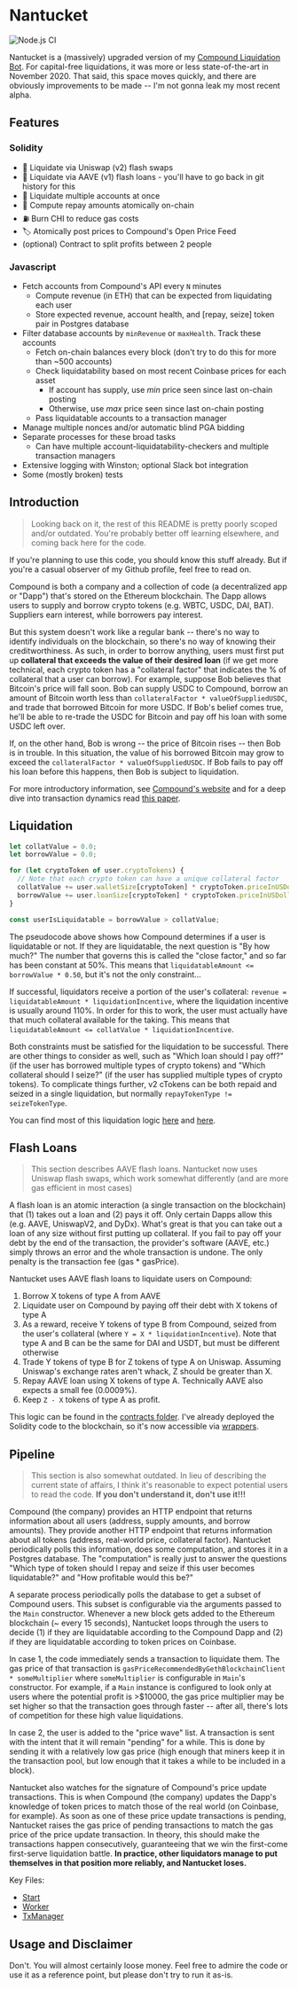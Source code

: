 # Nantucket

![Node.js CI](https://github.com/haydenshively/nantucket/workflows/Node.js%20CI/badge.svg)

Nantucket is a (massively) upgraded version of my [Compound Liquidation Bot](https://github.com/haydenshively/Compound-Liquidation-Bot).
For capital-free liquidations, it was more or less state-of-the-art in November 2020.
That said, this space moves quickly, and there are obviously improvements to be made
-- I'm not gonna leak my most recent alpha.

## Features

### Solidity

- 🦄 Liquidate via Uniswap (v2) flash swaps
- 👻 Liquidate via AAVE (v1) flash loans - you'll have to go back in git history for this
- 🔢 Liquidate multiple accounts at once
- 🧮 Compute repay amounts atomically on-chain
- ⛽️ Burn CHI to reduce gas costs
- 🏷 Atomically post prices to Compound's Open Price Feed
- (optional) Contract to split profits between 2 people

### Javascript

- Fetch accounts from Compound's API every `N` minutes
  - Compute revenue (in ETH) that can be expected from liquidating each user
  - Store expected revenue, account health, and [repay, seize] token pair in Postgres database
- Filter database accounts by `minRevenue` or `maxHealth`. Track these accounts
  - Fetch on-chain balances every block (don't try to do this for more than ~500 accounts)
  - Check liquidatability based on most recent Coinbase prices for each asset
    - If account has supply, use *min* price seen since last on-chain posting
    - Otherwise, use *max* price seen since last on-chain posting
  - Pass liquidatable accounts to a transaction manager
- Manage multiple nonces and/or automatic blind PGA bidding
- Separate processes for these broad tasks
  - Can have multiple account-liquidatability-checkers and multiple transaction managers
- Extensive logging with Winston; optional Slack bot integration
- Some (mostly broken) tests

## Introduction

> Looking back on it, the rest of this README is pretty poorly scoped and/or outdated. You're probably better off
> learning elsewhere, and coming back here for the code.

If you're planning to use this code, you should know this stuff already. But if
you're a casual observer of my Github profile, feel free to read on.

Compound is both a company and a collection of code (a decentralized app or "Dapp") that's stored on the Ethereum blockchain. The Dapp allows users to supply and
borrow crypto tokens (e.g. WBTC, USDC, DAI, BAT). Suppliers earn interest, while borrowers pay interest.

But this system doesn't work like a regular bank -- there's no way to identify
individuals on the blockchain, so there's no way of knowing their creditworthiness.
As such, in order to borrow anything, users must first put up **collateral that
exceeds the value of their desired loan** (if we get more technical, each crypto
token has a "collateral factor" that indicates the % of collateral that a user can
borrow). For example, suppose Bob believes that Bitcoin's price will fall soon.
Bob can supply USDC to Compound, borrow an amount of Bitcoin worth less than
`collateralFactor * valueOfSuppliedUSDC`, and trade that borrowed Bitcoin for more
USDC. If Bob's belief comes true, he'll be able to re-trade the USDC for Bitcoin and
pay off his loan with some USDC left over.

If, on the other hand, Bob is wrong -- the price of Bitcoin rises -- then Bob is in
trouble. In this situation, the value of his borrowed Bitcoin may grow to exceed
the `collateralFactor * valueOfSuppliedUSDC`. If Bob fails to pay off his loan
before this happens, then Bob is subject to liquidation.

For more introductory information, see [Compound's website](https://compound.finance) and for a deep dive into transaction dynamics read [this paper](https://arxiv.org/pdf/1904.05234.pdf).

## Liquidation

```js
let collatValue = 0.0;
let borrowValue = 0.0;

for (let cryptoToken of user.cryptoTokens) {
  // Note that each crypto token can have a unique collateral factor
  collatValue += user.walletSize[cryptoToken] * cryptoToken.priceInUSDollars * cryptoToken.collateralFactor;
  borrowValue += user.loanSize[cryptoToken] * cryptoToken.priceInUSDollars;
}

const userIsLiquidatable = borrowValue > collatValue;
```

The pseudocode above shows how Compound determines if a user is liquidatable or
not. If they are liquidatable, the next question is "By how much?" The number
that governs this is called the "close factor," and so far has been constant at
50%. This means that `liquidatableAmount <= borrowValue * 0.50`, but it's not
the only constraint...

If successful, liquidators receive a portion of the user's collateral: `revenue = liquidatableAmount * liquidationIncentive`,
where the liquidation incentive is usually around 110%. In order for this to work,
the user must actually have that much collateral available for the taking. This
means that `liquidatableAmount <= collatValue * liquidationIncentive`.

Both constraints must be satisfied for the liquidation to be successful. There are
other things to consider as well, such as "Which loan should I pay off?" (if the
user has borrowed multiple types of crypto tokens) and "Which collateral should I
seize?" (if the user has supplied multiple types of crypto tokens). To complicate
things further, v2 cTokens can be both repaid and seized in a single liquidation,
but normally `repayTokenType != seizeTokenType`.

You can find most of this liquidation logic [here](./src/database/tableusers.js) and [here](./src/messaging/candidate.js).

## Flash Loans

> This section describes AAVE flash loans. Nantucket now uses Uniswap flash swaps, which work somewhat differently (and are more gas efficient in most cases)

A flash loan is an atomic interaction (a single transaction on the blockchain) that
(1) takes out a loan and (2) pays it off. Only certain Dapps allow this (e.g. AAVE,
UniswapV2, and DyDx). What's great is that you can take out a loan of any size
without first putting up collateral. If you fail to pay off your debt by the
end of the transaction, the provider's software (AAVE, etc.) simply throws an error
and the whole transaction is undone. The only penalty is the transaction fee (gas * gasPrice).

Nantucket uses AAVE flash loans to liquidate users on Compound:
1. Borrow X tokens of type A from AAVE
2. Liquidate user on Compound by paying off their debt with X tokens of type A
3. As a reward, receive Y tokens of type B from Compound, seized from the user's collateral (where `Y = X * liquidationIncentive`). Note that type A and B can be
the same for DAI and USDT, but must be different otherwise
4. Trade Y tokens of type B for Z tokens of type A on Uniswap. Assuming Uniswap's exchange rates aren't whack, Z should be greater than X.
5. Repay AAVE loan using X tokens of type A. Technically AAVE also expects a small fee (0.0009%).
6. Keep `Z - X` tokens of type A as profit.

This logic can be found in the [contracts folder](./contracts). I've already deployed the Solidity code to the blockchain, so it's now accessible via
[wrappers](./src/network/webthree).

## Pipeline

> This section is also somewhat outdated. In lieu of describing the current state of affairs, I think it's reasonable to expect potential users to read the code. **If you don't understand it, don't use it!!!**

Compound (the company) provides an HTTP endpoint that returns information about all
users (address, supply amounts, and borrow amounts). They provide another HTTP
endpoint that returns information about all tokens (address, real-world price,
collateral factor). Nantucket periodically polls this information, does some
computation, and stores it in a Postgres database. The "computation" is really just
to answer the questions "Which type of token should I repay and seize if this
user becomes liquidatable?" and "How profitable would this be?"

A separate process periodically polls the database to get a subset of Compound
users. This subset is configurable via the arguments passed to the `Main`
constructor. Whenever a new block gets added to the Ethereum blockchain (~ every 15
seconds), Nantucket loops through the users to decide (1) if they are
liquidatable according to the Compound Dapp and (2) if they are liquidatable
according to token prices on Coinbase.

In case 1, the code immediately sends a transaction to liquidate them. The gas price
of that transaction is
`gasPriceRecommendedByGethBlockchainClient * someMultiplier` where `someMultiplier`
is configurable in `Main`'s constructor. For example, if a `Main` instance is
configured to look only at users where the potential profit is >$10000, the gas
price multiplier may be set higher so that the transaction goes through faster --
after all, there's lots of competition for these high value liquidations.

In case 2, the user is added to the "price wave" list. A transaction is sent with
the intent that it will remain "pending" for a while. This is done by sending it
with a relatively low gas price (high enough that miners keep it in the transaction
pool, but low enough that it takes a while to be included in a block).

Nantucket also watches for the signature of Compound's price update transactions.
This is when Compound (the company) updates the Dapp's knowledge of token prices
to match those of the real world (on Coinbase, for example). As soon as one of these
price update transactions is pending, Nantucket raises the gas price of pending
transactions to match the gas price of the price update transaction. In theory, this
should make the transactions happen consecutively, guaranteeing that we win the
first-come first-serve liquidation battle. **In practice, other liquidators manage
to put themselves in that position more reliably, and Nantucket loses.**

Key Files:
- [Start](./src/start.js)
- [Worker](./src/worker.js)
- [TxManager](./src/network/webthree/txmanager.js)

## Usage and Disclaimer

Don't. You will almost certainly loose money. Feel free to admire the code or use it as
a reference point, but please don't try to run it as-is.

